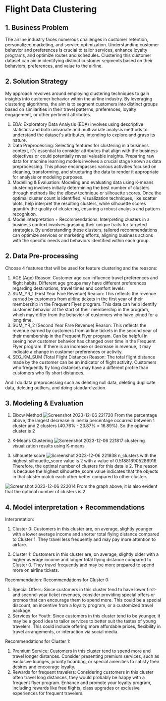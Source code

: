 # Flight Data Clustering

## 1. Business Problem

The airline industry faces numerous challenges in customer retention, personalized marketing, and service optimization. Understanding customer behavior and preferences is crucial to tailor services, enhance loyalty programs, and optimize routes and schedules. Clustering this customer dataset can aid in identifying distinct customer segments based on their behaviors, preferences, and value to the airline.

## 2. Solution Strategy

My approach revolves around employing clustering techniques to gain insights into customer behavior within the airline industry. By leveraging clustering algorithms, the aim is to segment customers into distinct groups based on similarities in their travel patterns, preferences, loyalty engagement, or other pertinent attributes.
1. EDA: Exploratory Data Analysis (EDA) involves using descriptive statistics and both univariate and multivariate analysis methods to understand the dataset's attributes, intending to explore and grasp its nature.
2. Data Preprocessing: Selecting features for clustering in a business context, it's essential to consider attributes that align with the business objectives or could potentially reveal valuable insights. Preparing raw data for machine learning models involves a crucial stage known as data preprocessing. This phase encompasses various activities focused on cleaning, transforming, and structuring the data to render it appropriate for analysis or modeling purposes.
3. Modelling & Evaluation: Modeling and evaluating data using K-means clustering involves initially determining the best number of clusters through methods like the elbow technique or silhouette scores. Once the optimal cluster count is identified, visualization techniques, like scatter plots, help interpret the resulting clusters, while silhouette scores quantify the quality of clustering, ensuring a robust analysis and pattern recognition.
4. Model interpretation + Recommendations: Interpreting clusters in a business context involves grasping their unique traits for targeted strategies. By understanding these clusters, tailored recommendations can optimize services or marketing efforts, aligning business actions with the specific needs and behaviors identified within each group.

## 2. Data Pre-processing
Choose 4 features that will be used for feature clustering and the reasons:
1. AGE (Age) Reason: Customer age can influence travel preferences and flight habits. Different age groups may have different preferences regarding destinations, travel times and comfort levels.
2. SUM_YR_1 (First Year Fare Revenue) Reason: This reflects the revenue earned by customers from airline tickets in the first year of their membership in the Frequent Flyer program. This data can help identify customer behavior at the start of their membership in the program, which may differ from the behavior of customers who have joined for a long time.
3. SUM_YR_2 (Second Year Fare Revenue) Reason: This reflects the revenue earned by customers from airline tickets in the second year of their membership in the Frequent Flyer program. Can be helpful in seeing how customer behavior has changed over time in the Frequent Flyer program. If there is an increase or decrease in revenue, it may indicate a change in customer preferences or activity.
4. SEG_KM_SUM (Total Flight Distance) Reason: The total flight distance made by the customer can be an indicator of flight activity. Customers who frequently fly long distances may have a different profile than customers who fly short distances.

And I do data preprocessing such as deleting null data, deleting duplicate data, deleting outliers, and doing standardization.

## 3. Modeling & Evaluation

1. Elbow Method
![Screenshot 2023-12-06 221720](https://github.com/muhfahmiamiq/Flight-Data-Clustering/assets/148199919/533d7257-d8bf-4a7a-b94c-96d7aac25f6f)
From the percentage above, the largest decrease in inertia percentage occurred between 1 cluster and 2 clusters (40.76% - 23.87% = 16.89%). So the optimal cluster is 2

2. K-Means Clustering
![Screenshot 2023-12-06 221817](https://github.com/muhfahmiamiq/Flight-Data-Clustering/assets/148199919/286fd333-8915-498d-ad44-a77c01a5464a)
clustering visualization results using K-means

3. silhouette score
![Screenshot 2023-12-06 221938](https://github.com/muhfahmiamiq/Flight-Data-Clustering/assets/148199919/4266fdc2-4d37-4368-9b1e-43ac540cbd56)
n_clusters with the highest silhouette_score value is 2 with a value of 0.518818905286916. Therefore, the optimal number of clusters for this data is 2. The reason is because the highest silhouette_score value indicates that the objects in that cluster match each other better compared to other clusters.

![Screenshot 2023-12-06 222014](https://github.com/muhfahmiamiq/Flight-Data-Clustering/assets/148199919/521b6ba2-eae2-44a8-a0a1-2f88a8a5ae90)
From the graph above, it is also evident that the optimal number of clusters is 2

## 4. Model interpretation + Recommendations
Interpretation:
1. Cluster 0: Customers in this cluster are, on average, slightly younger with a lower average income and shorter total flying distance compared to Cluster 1. They travel less frequently and may pay more attention to airfare.

2. Cluster 1: Customers in this cluster are, on average, slightly older with a higher average income and longer total flying distance compared to Cluster 0. They travel frequently and may be more prepared to spend more on airline tickets.

Recommendation:
Recommendations for Cluster 0:
1. Special Offers: Since customers in this cluster tend to have lower first- and second-year ticket revenues, consider providing special offers or promos that can encourage them to spend more. This could be a special discount, an incentive from a loyalty program, or a customized travel package.
2. Services for Youth: Since customers in this cluster tend to be younger, it may be a good idea to tailor services to better suit the tastes of young travelers. This could include offering more affordable prices, flexibility in travel arrangements, or interaction via social media.

Recommendations for Cluster 1:
1. Premium Service: Customers in this cluster tend to spend more and travel longer distances. Consider presenting premium services, such as exclusive lounges, priority boarding, or special amenities to satisfy their desires and encourage loyalty.
2. Rewards for frequent travelers: Considering customers in this cluster often travel long distances, they would probably be happy with a frequent flyer program. Enhance and promote your loyalty program, including rewards like free flights, class upgrades or exclusive experiences for frequent travelers.
